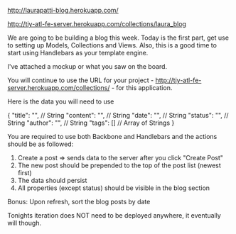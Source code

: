 http://laurapatti-blog.herokuapp.com/

http://tiy-atl-fe-server.herokuapp.com/collections/laura_blog



We are going to be building a blog this week. Today is the first part, get use to setting up Models, Collections and Views. Also, this is a good time to start using Handlebars as your template engine.

I've attached a mockup or what you saw on the board.

You will continue to use the URL for your project - http://tiy-atl-fe-server.herokuapp.com/collections/ - for this application.

Here is the data you will need to use

{
  "title": "", // String
  "content": "", // String
  "date": "", // String
  "status": "", // String
  "author": "", // String
  "tags": [] // Array of Strings
}

You are required to use both Backbone and Handlebars and the actions should be as followed:

1. Create a post => sends data to the server after you click "Create Post"
2. The new post should be prepended to the top of the post list (newest first)
3. The data should persist
4. All properties (except status) should be visible in the blog section

Bonus: Upon refresh, sort the blog posts by date

Tonights iteration does NOT need to be deployed anywhere, it eventually will though.